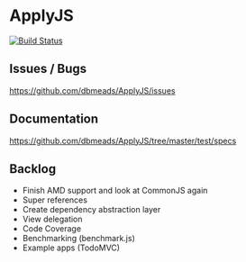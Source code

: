 ApplyJS
=======

[![Build Status](https://secure.travis-ci.org/dbmeads/ApplyJS.png)](http://travis-ci.org/dbmeads/ApplyJS)


## Issues / Bugs

https://github.com/dbmeads/ApplyJS/issues

## Documentation

https://github.com/dbmeads/ApplyJS/tree/master/test/specs

## Backlog

- Finish AMD support and look at CommonJS again
- Super references
- Create dependency abstraction layer
- View delegation
- Code Coverage
- Benchmarking (benchmark.js)
- Example apps (TodoMVC)
